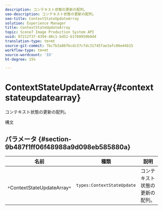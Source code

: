 ```yaml
---
description: コンテキスト状態の更新の配列。
seo-description: コンテキスト状態の更新の配列。
seo-title: ContextStateUpdateArray
solution: Experience Manager
title: ContextStateUpdateArray
topic: Scene7 Image Production System API
uuid: 07212f37-4394-48c1-bd52-b1768950b0d4
translation-type: tm+mt
source-git-commit: 7bc7b3a86fbcdc57cfdc31745fae3afc06e44b15
workflow-type: tm+mt
source-wordcount: '33'
ht-degree: 15%

---
```



# ContextStateUpdateArray{#contextstateupdatearray}

コンテキスト状態の更新の配列。

構文

## パラメータ {#section-9b487f1ff06f48988a9d098eb585880a}

| 名前 | 種類 | 説明 |
|---|---|---|
| ` *`ContextStateUpdateArray`*` | `types:ContextStateUpdate` | コンテキスト状態の更新の配列。 |

